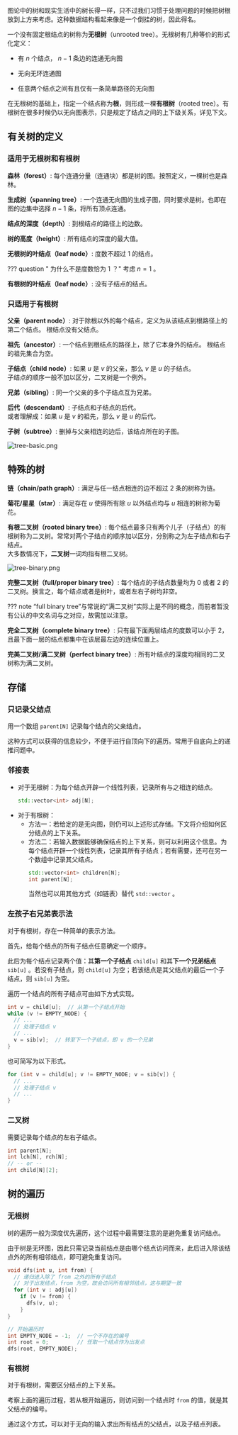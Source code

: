 图论中的树和现实生活中的树长得一样，只不过我们习惯于处理问题的时候把树根放到上方来考虑。这种数据结构看起来像是一个倒挂的树，因此得名。

一个没有固定根结点的树称为**无根树**（unrooted tree）。无根树有几种等价的形式化定义：

-   有 $n$ 个结点， $n-1$ 条边的连通无向图

-   无向无环连通图

-   任意两个结点之间有且仅有一条简单路径的无向图

在无根树的基础上，指定一个结点称为**根**，则形成一棵**有根树**（rooted tree）。有根树在很多时候仍以无向图表示，只是规定了结点之间的上下级关系，详见下文。

## 有关树的定义

### 适用于无根树和有根树

**森林（forest）**:   每个连通分量（连通块）都是树的图。按照定义，一棵树也是森林。

**生成树（spanning tree）**:   一个连通无向图的生成子图，同时要求是树。也即在图的边集中选择 $n - 1$ 条，将所有顶点连通。

**结点的深度（depth）**:   到根结点的路径上的边数。

**树的高度（height）**:   所有结点的深度的最大值。

**无根树的叶结点（leaf node）**:   度数不超过 $1$ 的结点。

??? question " 为什么不是度数恰为 $1$ ？"
    考虑 $n = 1$ 。

**有根树的叶结点（leaf node）**:   没有子结点的结点。

### 只适用于有根树

**父亲（parent node）**:   对于除根以外的每个结点，定义为从该结点到根路径上的第二个结点。
    根结点没有父结点。

**祖先（ancestor）**:   一个结点到根结点的路径上，除了它本身外的结点。
    根结点的祖先集合为空。

**子结点（child node）**:   如果 $u$ 是 $v$ 的父亲，那么 $v$ 是 $u$ 的子结点。  
子结点的顺序一般不加以区分，二叉树是一个例外。

**兄弟（sibling）**:   同一个父亲的多个子结点互为兄弟。

**后代（descendant）**:   子结点和子结点的后代。  
或者理解成：如果 $u$ 是 $v$ 的祖先，那么 $v$ 是 $u$ 的后代。

**子树（subtree）**:   删掉与父亲相连的边后，该结点所在的子图。

![tree-basic.png](images/tree-basic.png)

## 特殊的树

**链（chain/path graph）**:   满足与任一结点相连的边不超过 $2$ 条的树称为链。

**菊花/星星（star）**:   满足存在 $u$ 使得所有除 $u$ 以外结点均与 $u$ 相连的树称为菊花。

**有根二叉树（rooted binary tree）**:   每个结点最多只有两个儿子（子结点）的有根树称为二叉树。常常对两个子结点的顺序加以区分，分别称之为左子结点和右子结点。  
大多数情况下，**二叉树**一词均指有根二叉树。

![tree-binary.png](images/tree-binary.png)

**完整二叉树（full/proper binary tree）**:   每个结点的子结点数量均为 0 或者 2 的二叉树。换言之，每个结点或者是树叶，或者左右子树均非空。

??? note
“full binary tree”与常说的“满二叉树”实际上是不同的概念，而前者暂没有公认的中文名词与之对应，故需加以注意。

**完全二叉树（complete binary tree）**:   只有最下面两层结点的度数可以小于 2，且最下面一层的结点都集中在该层最左边的连续位置上。

**完美二叉树/满二叉树（perfect binary tree）**:   所有叶结点的深度均相同的二叉树称为满二叉树。

## 存储

### 只记录父结点

用一个数组 `parent[N]` 记录每个结点的父亲结点。

这种方式可以获得的信息较少，不便于进行自顶向下的遍历。常用于自底向上的递推问题中。

### 邻接表

-   对于无根树：为每个结点开辟一个线性列表，记录所有与之相连的结点。
    ```cpp
    std::vector<int> adj[N];
    ```
-   对于有根树：
    -   方法一：若给定的是无向图，则仍可以上述形式存储。下文将介绍如何区分结点的上下关系。
    -   方法二：若输入数据能够确保结点的上下关系，则可以利用这个信息。为每个结点开辟一个线性列表，记录其所有子结点；若有需要，还可在另一个数组中记录其父结点。
        ```cpp
        std::vector<int> children[N];
        int parent[N];
        ```
        当然也可以用其他方式（如链表）替代 `std::vector` 。

### 左孩子右兄弟表示法

对于有根树，存在一种简单的表示方法。

首先，给每个结点的所有子结点任意确定一个顺序。

此后为每个结点记录两个值：其**第一个子结点** `child[u]` 和其**下一个兄弟结点** `sib[u]` 。若没有子结点，则 `child[u]` 为空；若该结点是其父结点的最后一个子结点，则 `sib[u]` 为空。

遍历一个结点的所有子结点可由如下方式实现。

```cpp
int v = child[u];  // 从第一个子结点开始
while (v != EMPTY_NODE) {
  // ...
  // 处理子结点 v
  // ...
  v = sib[v];  // 转至下一个子结点，即 v 的一个兄弟
}
```

也可简写为以下形式。

```cpp
for (int v = child[u]; v != EMPTY_NODE; v = sib[v]) {
  // ...
  // 处理子结点 v
  // ...
}
```

### 二叉树

需要记录每个结点的左右子结点。

```cpp
int parent[N];
int lch[N], rch[N];
// -- or --
int child[N][2];
```

## 树的遍历

<!-- TODO: 将「图的遍历」一篇的树上 DFS 内容移到这里 -->

### 无根树

树的遍历一般为深度优先遍历，这个过程中最需要注意的是避免重复访问结点。

由于树是无环图，因此只需记录当前结点是由哪个结点访问而来，此后进入除该结点外的所有相邻结点，即可避免重复访问。

```cpp
void dfs(int u, int from) {
  // 递归进入除了 from 之外的所有子结点
  // 对于出发结点，from 为空，故会访问所有相邻结点，这与期望一致
  for (int v : adj[u])
    if (v != from) {
      dfs(v, u);
    }
}

// 开始遍历时
int EMPTY_NODE = -1;  // 一个不存在的编号
int root = 0;         // 任取一个结点作为出发点
dfs(root, EMPTY_NODE);
```

### 有根树

对于有根树，需要区分结点的上下关系。

考察上面的遍历过程，若从根开始遍历，则访问到一个结点时 `from` 的值，就是其父结点的编号。

通过这个方式，可以对于无向的输入求出所有结点的父结点，以及子结点列表。

<!-- TODO: 「图的遍历」中「二叉树」一节 -->
